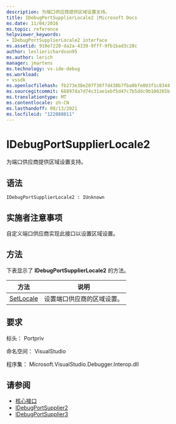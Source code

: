 ```yaml
---
description: 为端口供应商提供区域设置支持。
title: IDebugPortSupplierLocale2 |Microsoft Docs
ms.date: 11/04/2016
ms.topic: reference
helpviewer_keywords:
- IDebugPortSupplierLocale2 interface
ms.assetid: 910e7220-da2a-4339-9fff-9fb1bad3c28c
author: leslierichardson95
ms.author: lerich
manager: jmartens
ms.technology: vs-ide-debug
ms.workload:
- vssdk
ms.openlocfilehash: fb273e38e207f36f7d438b7fba0bfe093f1c8344
ms.sourcegitcommit: 68897da7d74c31ae1ebf5d47c7b5ddc9b108265b
ms.translationtype: MT
ms.contentlocale: zh-CN
ms.lasthandoff: 08/13/2021
ms.locfileid: "122088011"
---
```

# <a name="idebugportsupplierlocale2"></a>IDebugPortSupplierLocale2
为端口供应商提供区域设置支持。

## <a name="syntax"></a>语法

```
IDebugPortSupplierLocale2 : IUnknown
```

## <a name="notes-for-implementers"></a>实施者注意事项
 自定义端口供应商实现此接口以设置区域设置。

## <a name="methods"></a>方法
 下表显示了 **IDebugPortSupplierLocale2** 的方法。

|方法|说明|
|------------|-----------------|
|[SetLocale](../../../extensibility/debugger/reference/idebugportsupplierlocale2-setlocale.md)|设置端口供应商的区域设置。|

## <a name="requirements"></a>要求
 标头： Portpriv

 命名空间： VisualStudio

 程序集： Microsoft.VisualStudio.Debugger.Interop.dll

## <a name="see-also"></a>请参阅
- [核心接口](../../../extensibility/debugger/reference/core-interfaces.md)
- [IDebugPortSupplier2](../../../extensibility/debugger/reference/idebugportsupplier2.md)
- [IDebugPortSupplier3](../../../extensibility/debugger/reference/idebugportsupplier3.md)

